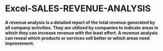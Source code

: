 # Excel-SALES-REVENUE-ANALYSIS
#### A revenue analysis is a detailed report of the total revenue generated by all company activities. They are utilized by companies to indicate areas in which they can increase revenue with the least effort. A revenue analysis can reveal which products or services sell better or which areas need improvement.
